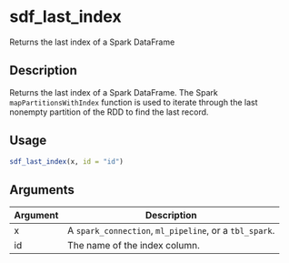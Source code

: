# sdf_last_index


Returns the last index of a Spark DataFrame




## Description

Returns the last index of a Spark DataFrame. The Spark
``mapPartitionsWithIndex`` function is used to iterate
through the last nonempty partition of the RDD to find the last record.





## Usage
```r
sdf_last_index(x, id = "id")
```




## Arguments


Argument      |Description
------------- |----------------
x | A ``spark_connection``, ``ml_pipeline``, or a ``tbl_spark``.
id | The name of the index column.






